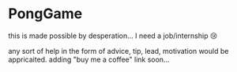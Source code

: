 # PongGame

this is made possible by desperation... 
I need a job/internship 😢

any sort of help in the form of advice, tip, lead, motivation would be appricaited.
adding "buy me a coffee" link soon...
